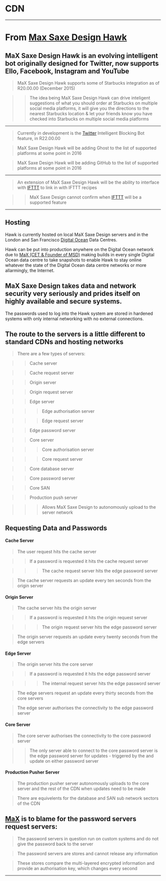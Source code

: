 # CDN

---

# From [Max Saxe Design Hawk](https://github.com/MaXSaxeDesign/Hawk)

## MaX Saxe Design Hawk is an evolving intelligent bot originally designed for Twitter, now supports Ello, Facebook, Instagram and YouTube

> MaX Saxe Design Hawk supports some of Starbucks integration as of R20.00.00 (December 2015)

> > The idea being MaX Saxe Design Hawk can drive inteligent suggestions of what you should order at Starbucks on multiple social media platforms, it will give you the directions to the nearest Starbucks location & let your friends know you have checked into Starbucks on multiple social media platforms

---

> Currently in development is the [Twitter](https://twitter.com) Intelligent Blocking Bot feature, in R22.00.00

> MaX Saxe Design Hawk will be adding Ghost to the list of supported platforms at some point in 2016

> MaX Saxe Design Hawk will be adding GitHub to the list of supported platforms at some point in 2016

---

> An extension of MaX Saxe Design Hawk will be the ability to interface with [IFTTT](https://ifttt.com) to link in with IFTTT recipes

> > MaX Saxe Design cannot confirm when [IFTTT](https://ifttt.com) will be a supported feature

---

## Hosting

Hawk is currently hosted on local MaX Saxe Design servers and in the London and San Francisco [Digital Ocean](https://digitalocean.com) Data Centres.

Hawk can be put into production anywhere on the Digital Ocean network due to [MaX (CET & Founder of MSD)](https://twitter.com/MaX_MSD) making builds in every single Digital Ocean data centre to take snapshots to enable Hawk to stay online whatever the state of the Digital Ocean data centre networks or more allarmingly, the Internet.

## MaX Saxe Design takes data and network security very seriously and prides itself on highly available and secure systems.

The passwords used to log into the Hawk system are stored in hardened systems with only internal networking with no external connections.

## The route to the servers is a little different to standard CDNs and hosting networks

> There are a few types of servers:

> > Cache server

> > Cache request server

> > Origin server

> > Origin request server

> > Edge server

> > > Edge authorisation server

> > > Edge request server

> > Edge password server

> > Core server

> > > Core authorisation server

> > > Core request server

> > Core database server

> > Core password server

> > Core SAN

> > Production push server

> > > Allows MaX Saxe Design to autonomously upload to the server network

## Requesting Data and Passwords

#### Cache Server

> The user request hits the cache server

> > If a password is requested it hits the cache request server

> > > The cache request server hits the edge password server

> The cache server requests an update every ten seconds from the origin server

#### Origin Server

> The cache server hits the origin server

> > If a password is requested it hits the origin request server

> > > The origin request server hits the edge password server

> The origin server requests an update every twenty seconds from the edge servers

#### Edge Server

> The origin server hits the core server

> > If a password is requested it hits the edge password server

> > > The internal request server hits the edge password server

> The edge servers request an update every thirty seconds from the core servers

> The edge server authorises the connectivity to the edge password server

#### Core Server

> The core server authorises the connectivity to the core password server

> > The only server able to connect to the core password server is the edge password server for updates - triggered by the and update on either password server

#### Production Pusher Server

> The production pusher server autonomously uploads to the core server and the rest of the CDN when updates need to be made

> There are equivelents for the database and SAN sub network sectors of the CDN

## [MaX](https://twitter.com/MaX_MSD) is to blame for the password servers request servers:

> The password servers in question run on custom systems and do not give the password back to the server

> The password servers are stores and cannot release any information

> These stores compare the multi-layered encrypted information and provide an authorisation key, which changes every second

---
